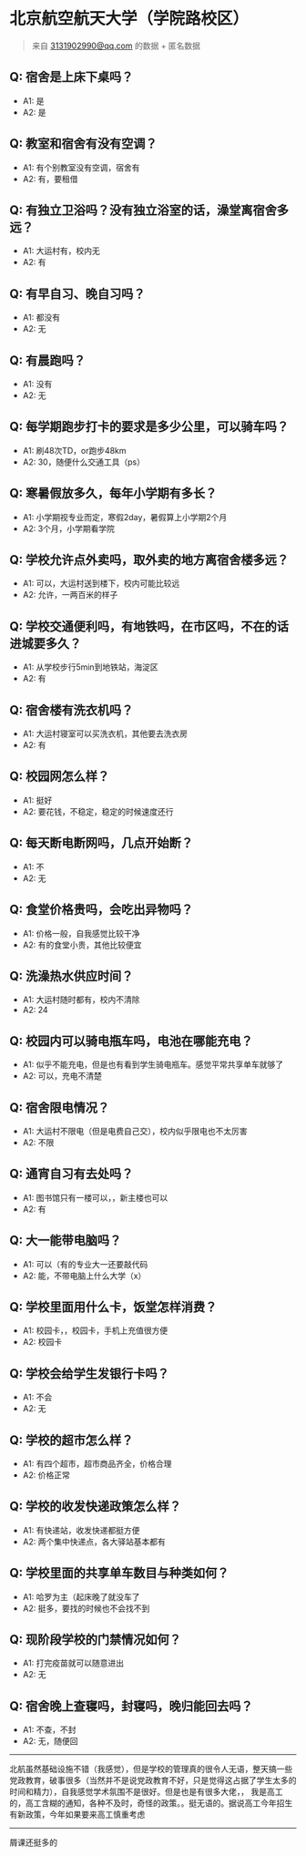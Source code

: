 # 北京航空航天大学（学院路校区）
> 来自 3131902990@qq.com 的数据 + 匿名数据
## Q: 宿舍是上床下桌吗？
- A1: 是
- A2: 是
## Q: 教室和宿舍有没有空调？
- A1: 有个别教室没有空调，宿舍有
- A2: 有，要租借
## Q: 有独立卫浴吗？没有独立浴室的话，澡堂离宿舍多远？
- A1: 大运村有，校内无
- A2: 有
## Q: 有早自习、晚自习吗？
- A1: 都没有
- A2: 无
## Q: 有晨跑吗？
- A1: 没有
- A2: 无
## Q: 每学期跑步打卡的要求是多少公里，可以骑车吗？
- A1: 刷48次TD，or跑步48km
- A2: 30，随便什么交通工具（ps）
## Q: 寒暑假放多久，每年小学期有多长？
- A1: 小学期视专业而定，寒假2day，暑假算上小学期2个月
- A2: 3个月，小学期看学院
## Q: 学校允许点外卖吗，取外卖的地方离宿舍楼多远？
- A1: 可以，大运村送到楼下，校内可能比较远
- A2: 允许，一两百米的样子
## Q: 学校交通便利吗，有地铁吗，在市区吗，不在的话进城要多久？
- A1: 从学校步行5min到地铁站，海淀区
- A2: 有
## Q: 宿舍楼有洗衣机吗？
- A1: 大运村寝室可以买洗衣机，其他要去洗衣房
- A2: 有
## Q: 校园网怎么样？
- A1: 挺好
- A2: 要花钱，不稳定，稳定的时候速度还行
## Q: 每天断电断网吗，几点开始断？
- A1: 不
- A2: 无
## Q: 食堂价格贵吗，会吃出异物吗？
- A1: 价格一般，自我感觉比较干净
- A2: 有的食堂小贵，其他比较便宜
## Q: 洗澡热水供应时间？
- A1: 大运村随时都有，校内不清除
- A2: 24
## Q: 校园内可以骑电瓶车吗，电池在哪能充电？
- A1: 似乎不能充电，但是也有看到学生骑电瓶车。感觉平常共享单车就够了
- A2: 可以，充电不清楚
## Q: 宿舍限电情况？
- A1: 大运村不限电（但是电费自己交），校内似乎限电也不太厉害
- A2: 不限
## Q: 通宵自习有去处吗？
- A1: 图书馆只有一楼可以，，新主楼也可以
- A2: 有
## Q: 大一能带电脑吗？
- A1: 可以（有的专业大一还要敲代码
- A2: 能，不带电脑上什么大学（x）
## Q: 学校里面用什么卡，饭堂怎样消费？
- A1: 校园卡，，校园卡，手机上充值很方便
- A2: 校园卡
## Q: 学校会给学生发银行卡吗？
- A1: 不会
- A2: 无
## Q: 学校的超市怎么样？
- A1: 有四个超市，超市商品齐全，价格合理
- A2: 价格正常
## Q: 学校的收发快递政策怎么样？
- A1: 有快递站，收发快递都挺方便
- A2: 两个集中快递点，各大驿站基本都有
## Q: 学校里面的共享单车数目与种类如何？
- A1: 哈罗为主（起床晚了就没车了
- A2: 挺多，要找的时候也不会找不到
## Q: 现阶段学校的门禁情况如何？
- A1: 打完疫苗就可以随意进出
- A2: 无
## Q: 宿舍晚上查寝吗，封寝吗，晚归能回去吗？
- A1: 不查，不封
- A2: 无，随便回
***
北航虽然基础设施不错（我感觉），但是学校的管理真的很令人无语，整天搞一些党政教育，破事很多（当然并不是说党政教育不好，只是觉得这占据了学生太多的时间和精力），自我感觉学术氛围不是很好。但是也是有很多大佬，，
我是高工的，高工含糊的通知，各种不及时，奇怪的政策。。挺无语的。据说高工今年招生有新政策，今年如果要来高工慎重考虑
***
屑课还挺多的